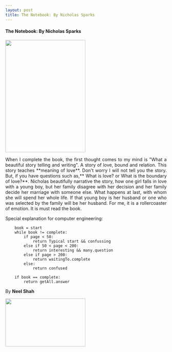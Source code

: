 ```yaml
---
layout: post
title: The Notebook: By Nicholas Sparks
---
```


#### The Notebook: By Nicholas Sparks

<img src=" neelshah18.github.io/images/notebook.jpg" width="250px" height="350px">

<p style="text-align: justify;">When I complete the book, the first thought comes to my mind is "What a beautiful story telling and writing". A story of love, bound and relation. This story teaches **meaning of love**. Don't worry I will not tell you the story. But, if you have questions such as,** What is love? or What is the boundary of love?**. Nicholas beautifully narrative the story, how one girl falls in love with a young boy, but her family disagree with her decision and her family decide her marriage with someone else. What happens at last, with whom she will spend her whole life. If that young boy is her husband or one who was selected by the family will be her husband. For me, it is a rollercoaster of emotion. It is must read the book.</p>

Special explanation for computer engineering:

```
	book = start
	while book != complete:
		if page < 50:
			return Typical start && confussing
		else if 50 < page < 200:
			return interesting && many.question 
		else if page > 200:
			return waitingTo.complete
		else:
			return confused
	
	if book == complete:
		return getAll.answer

```

By **Neel Shah**

<img src=" neelshah18.github.io/images/notebook_end.png" width="250px" height="150px">